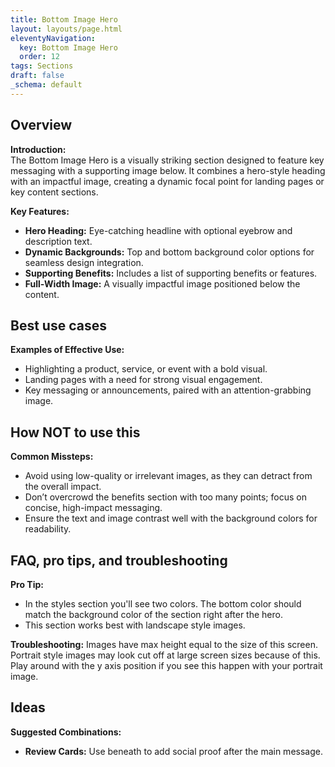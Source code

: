 ```yaml
---
title: Bottom Image Hero
layout: layouts/page.html
eleventyNavigation:
  key: Bottom Image Hero
  order: 12
tags: Sections
draft: false
_schema: default
---
```

## Overview
**Introduction:**  
The Bottom Image Hero is a visually striking section designed to feature key messaging with a supporting image below. It combines a hero-style heading with an impactful image, creating a dynamic focal point for landing pages or key content sections.

**Key Features:**  
- **Hero Heading:** Eye-catching headline with optional eyebrow and description text.
- **Dynamic Backgrounds:** Top and bottom background color options for seamless design integration.
- **Supporting Benefits:** Includes a list of supporting benefits or features.
- **Full-Width Image:** A visually impactful image positioned below the content.

## Best use cases
**Examples of Effective Use:**  
- Highlighting a product, service, or event with a bold visual.
- Landing pages with a need for strong visual engagement.
- Key messaging or announcements, paired with an attention-grabbing image.

## How **NOT** to use this
**Common Missteps:**  
- Avoid using low-quality or irrelevant images, as they can detract from the overall impact.
- Don’t overcrowd the benefits section with too many points; focus on concise, high-impact messaging.
- Ensure the text and image contrast well with the background colors for readability.

## FAQ, pro tips, and troubleshooting
**Pro Tip:** 
- In the styles section you'll see two colors. The bottom color should match the background color of the section right after the hero.
- This section works best with landscape style images.

**Troubleshooting:** Images have max height equal to the size of this screen. Portrait style images may look cut off at large screen sizes because of this. Play around with the y axis position if you see this happen with your portrait image.

## Ideas
**Suggested Combinations:**  
- **Review Cards:** Use beneath to add social proof after the main message.
